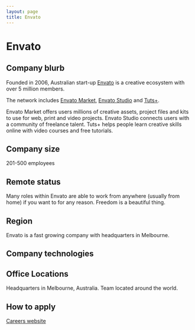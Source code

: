 ```yaml
---
layout: page
title: Envato
---
```


# Envato

## Company blurb

Founded in 2006, Australian start-up [Envato](https://envato.com/) is a creative ecosystem with over 5 million members.

  The network includes [Envato Market](http://market.envato.com/), [Envato Studio](http://studio.envato.com/) and [Tuts+](http://tutsplus.com/).

Envato Market offers users millions of creative assets, project files and kits to use for web, print and video projects. Envato Studio connects users with a community of freelance talent. Tuts+ helps people learn creative skills online with video courses and free tutorials.

## Company size

201-500 employees

## Remote status

Many roles within Envato are able to work from anywhere (usually from home) if you want to for any reason. Freedom is a beautiful thing.

## Region

Envato is a fast growing company with headquarters in Melbourne.

## Company technologies

## Office Locations

Headquarters in Melbourne, Australia. Team located around the world.

## How to apply

[Careers website](http://careers.envato.com/)
